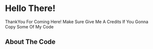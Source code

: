 # Hello There!
ThankYou For Coming Here! Make Sure Give Me A Credits If You Gonna Copy Some Of My Code

## About The Code
